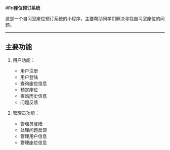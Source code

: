 #**Fri座位预订系统**

这是一个自习室座位预订系统的小程序，主要帮助同学们解决寻找自习室座位的问题。
***
## 主要功能
1. 用户功能：   
	+ 用户注册
	+ 用户登陆
	+ 查询座位信息
	+ 预定座位
	+ 查询历史信息
	+ 问题反馈   
   
	 
2. 管理员功能：   
	+ 管理员登陆
	+ 处理问题反馈
 	+ 管理用户信息
	+ 管理座位信息



